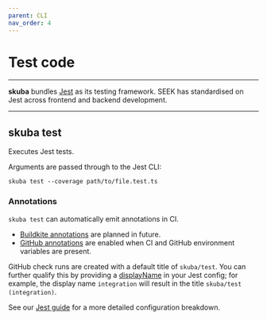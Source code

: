 ```yaml
---
parent: CLI
nav_order: 4
---
```


# Test code

---

**skuba** bundles [Jest] as its testing framework.
SEEK has standardised on Jest across frontend and backend development.

---

## skuba test

Executes Jest tests.

Arguments are passed through to the Jest CLI:

```shell
skuba test --coverage path/to/file.test.ts
```

### Annotations

`skuba test` can automatically emit annotations in CI.

- [Buildkite annotations] are planned in future.
- [GitHub annotations] are enabled when CI and GitHub environment variables are present.

GitHub check runs are created with a default title of `skuba/test`.
You can further qualify this by providing a [displayName] in your Jest config;
for example, the display name `integration` will result in the title `skuba/test (integration)`.

See our [Jest guide] for a more detailed configuration breakdown.

[buildkite annotations]: ../deep-dives/buildkite.md#buildkite-annotations
[displayname]: https://jestjs.io/docs/configuration#displayname-string-object
[github annotations]: ../deep-dives/github.md#github-annotations
[jest]: https://jestjs.io
[jest guide]: ../deep-dives/jest.md
